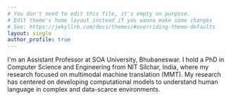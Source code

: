 ```yaml
---
# You don't need to edit this file, it's empty on purpose.
# Edit theme's home layout instead if you wanna make some changes
# See: https://jekyllrb.com/docs/themes/#overriding-theme-defaults
layout: single
author_profile: true
---
```


I'm an Assistant Professor at SOA University, Bhubaneswar. I hold a PhD in Computer Science and Engineering from NIT Silchar, India, where my research focused on multimodal machine translation (MMT). My research has centered on developing computational models to understand human language in complex and data-scarce environments.


